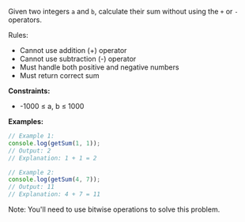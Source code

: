 Given two integers `a` and `b`, calculate their sum without using the `+` or `-` operators.

Rules:
- Cannot use addition (+) operator
- Cannot use subtraction (-) operator
- Must handle both positive and negative numbers
- Must return correct sum

**Constraints:**
- -1000 ≤ a, b ≤ 1000

**Examples:**
```typescript
// Example 1:
console.log(getSum(1, 1));
// Output: 2
// Explanation: 1 + 1 = 2

// Example 2:
console.log(getSum(4, 7));
// Output: 11
// Explanation: 4 + 7 = 11
```

Note: You'll need to use bitwise operations to solve this problem.
